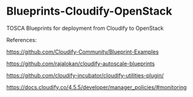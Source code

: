 # Blueprints-Cloudify-OpenStack
TOSCA Blueprints for deployment from Cloudify to OpenStack

References: 

https://github.com/Cloudify-Community/Blueprint-Examples 

https://github.com/rajalokan/cloudify-autoscale-blueprints

https://github.com/cloudify-incubator/cloudify-utilities-plugin/

https://docs.cloudify.co/4.5.5/developer/manager_policies/#monitoring
